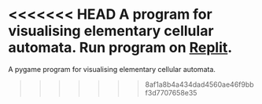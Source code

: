 <<<<<<< HEAD
A program for visualising elementary cellular automata. Run program on [Replit](https://replit.com/@sttteephen/Cellular-Automata).
=======
A pygame program for visualising elementary cellular automata.
>>>>>>> 8af1a8b4a434dad4560ae46f9bbf3d7707658e35
